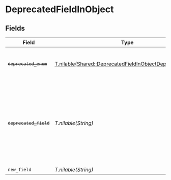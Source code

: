 # DeprecatedFieldInObject


## Fields

| Field                                                                                                                                          | Type                                                                                                                                           | Required                                                                                                                                       | Description                                                                                                                                    |
| ---------------------------------------------------------------------------------------------------------------------------------------------- | ---------------------------------------------------------------------------------------------------------------------------------------------- | ---------------------------------------------------------------------------------------------------------------------------------------------- | ---------------------------------------------------------------------------------------------------------------------------------------------- |
| ~~`deprecated_enum`~~                                                                                                                          | [T.nilable(Shared::DeprecatedFieldInObjectDeprecatedEnum)](../../models/shared/deprecatedfieldinobjectdeprecatedenum.md)                       | :heavy_minus_sign:                                                                                                                             | : warning: ** DEPRECATED **: This enum is deprecated.                                                                                          |
| ~~`deprecated_field`~~                                                                                                                         | *T.nilable(String)*                                                                                                                            | :heavy_minus_sign:                                                                                                                             | : warning: ** DEPRECATED **: This will be removed in a future release, please migrate away from it as soon as possible. Use new_field instead. |
| `new_field`                                                                                                                                    | *T.nilable(String)*                                                                                                                            | :heavy_minus_sign:                                                                                                                             | N/A                                                                                                                                            |